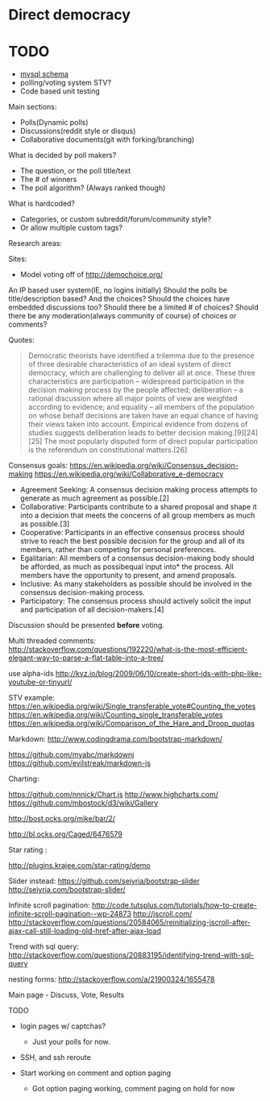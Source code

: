 # Direct democracy

# TODO

* [mysql schema](http://ondras.zarovi.cz/sql/demo/?keyword=dd_tyhou) 
* polling/voting system STV?
* Code based unit testing


Main sections:

* Polls(Dynamic polls)
* Discussions(reddit style or disqus)
* Collaborative documents(git with forking/branching)


What is decided by poll makers?

* The question, or the poll title/text
* The # of winners
* The poll algorithm? (Always ranked though)


What is hardcoded?

* Categories, or custom subreddit/forum/community style?
* Or allow multiple custom tags?


Research areas:


Sites: 

* Model voting off of http://demochoice.org/


An IP based user system(IE, no logins initially)
Should the polls be title/description based? And the choices?
Should the choices have embedded discussions too?
Should there be a limited # of choices?
Should there be any moderation(always community of course) of choices or comments?

Quotes: 


> Democratic theorists have identified a trilemma due to the presence of three desirable characteristics of an ideal system of direct democracy, which are challenging to deliver all at once. These three characteristics are participation – widespread participation in the decision making process by the people affected; deliberation – a rational discussion where all major points of view are weighted according to evidence; and equality – all members of the population on whose behalf decisions are taken have an equal chance of having their views taken into account. Empirical evidence from dozens of studies suggests deliberation leads to better decision making.[9][24][25] The most popularly disputed form of direct popular participation is the referendum on constitutional matters.[26]

Consensus goals:
https://en.wikipedia.org/wiki/Consensus_decision-making
https://en.wikipedia.org/wiki/Collaborative_e-democracy
    
* Agreement Seeking: A consensus decision making process attempts to generate as much agreement as possible.[2]
* Collaborative: Participants contribute to a shared proposal and shape it into a decision that meets the concerns of all group members as much as possible.[3]
* Cooperative: Participants in an effective consensus process should strive to reach the best possible decision for the group and all of its members, rather than competing for personal preferences.
* Egalitarian: All members of a consensus decision-making body should be afforded, as much as possibequal input into*  the process. All members have the opportunity to present, and amend proposals.
* Inclusive: As many stakeholders as possible should be involved in the consensus decision-making process.
* Participatory: The consensus process should actively solicit the input and participation of all decision-makers.[4]


Discussion should be presented **before** voting.

Multi threaded comments:
http://stackoverflow.com/questions/192220/what-is-the-most-efficient-elegant-way-to-parse-a-flat-table-into-a-tree/

use alpha-ids
http://kvz.io/blog/2009/06/10/create-short-ids-with-php-like-youtube-or-tinyurl/

STV example:
https://en.wikipedia.org/wiki/Single_transferable_vote#Counting_the_votes
https://en.wikipedia.org/wiki/Counting_single_transferable_votes
https://en.wikipedia.org/wiki/Comparison_of_the_Hare_and_Droop_quotas


Markdown:
http://www.codingdrama.com/bootstrap-markdown/


https://github.com/myabc/markdownj
https://github.com/evilstreak/markdown-js

Charting:

https://github.com/nnnick/Chart.js
http://www.highcharts.com/
https://github.com/mbostock/d3/wiki/Gallery

http://bost.ocks.org/mike/bar/2/

http://bl.ocks.org/Caged/6476579



Star rating :

http://plugins.krajee.com/star-rating/demo

Slider instead:
https://github.com/seiyria/bootstrap-slider
http://seiyria.com/bootstrap-slider/

Infinite scroll pagination:
http://code.tutsplus.com/tutorials/how-to-create-infinite-scroll-pagination--wp-24873
http://jscroll.com/
http://stackoverflow.com/questions/20584065/reinitializing-jscroll-after-ajax-call-still-loading-old-href-after-ajax-load

Trend with sql query:
http://stackoverflow.com/questions/20883195/identifying-trend-with-sql-query

nesting forms:
http://stackoverflow.com/a/21900324/1655478


Main page - Discuss, Vote, Results


TODO 
* login pages w/ captchas?

  * Just your polls for now.

* SSH, and ssh reroute
* Start working on comment and option paging
  * Got option paging working, comment paging on hold for now

